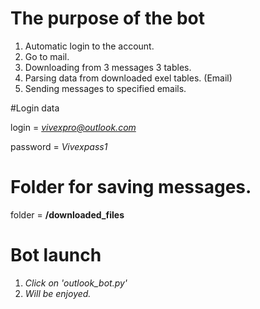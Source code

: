 # The purpose of the bot
1. Automatic login to the account.
2. Go to mail.
3. Downloading from 3 messages 3 tables.
4. Parsing data from downloaded exel tables. (Email)
5. Sending messages to specified emails.

#Login data

login = *vivexpro@outlook.com*

password = *Vivexpass1*


# Folder for saving messages.


folder = **/downloaded_files**

# Bot launch

1. *Click on 'outlook_bot.py'*
2. *Will be enjoyed.*